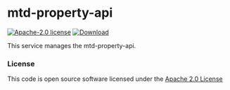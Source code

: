 # mtd-property-api

[![Apache-2.0 license](http://img.shields.io/badge/license-Apache-brightgreen.svg)](http://www.apache.org/licenses/LICENSE-2.0.html)
[![Download](https://api.bintray.com/packages/hmrc/releases/mtd-property-api/images/download.svg) ](https://bintray.com/hmrc/releases/mtd-property-api/_latestVersion)

This service manages the mtd-property-api.

### License

This code is open source software licensed under the [Apache 2.0 License]("http://www.apache.org/licenses/LICENSE-2.0.html")
